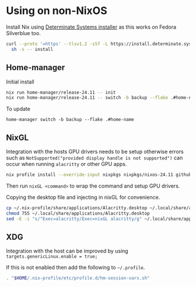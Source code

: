 <!--
SPDX-FileCopyrightText: Andrew Hayzen <ahayzen@gmail.com>

SPDX-License-Identifier: MPL-2.0
-->

# Using on non-NixOS

Install Nix using [Determinate Systems installer](https://github.com/DeterminateSystems/nix-installer) as this works on Fedora Silverblue too.

```bash
curl --proto '=https' --tlsv1.2 -sSf -L https://install.determinate.systems/nix | \
  sh -s -- install
```

## Home-manager

Initial install

```bash
nix run home-manager/release-24.11 -- init
nix run home-manager/release-24.11 -- switch -b backup --flake .#home-name
```

To update

```
home-manager switch -b backup --flake .#home-name
```

## NixGL

Integration with the hosts GPU drivers needs to be setup otherwise
errors such as `NotSupported("provided display handle is not supported")`
can occur when running `alacritty` or other GPU apps.

```bash
nix profile install --override-input nixpkgs nixpkgs/nixos-24.11 github:nix-community/nixGL --impure
```

Then run `nixGL <command>` to wrap the command and setup GPU drivers.

Copying the desktop file and injecting in nixGL for convenience.

```bash
cp ~/.nix-profile/share/applications/Alacritty.desktop ~/.local/share/applications/Alacritty.desktop
chmod 755 ~/.local/share/applications/Alacritty.desktop
sed -E -i "s/^Exec=alacritty/Exec=nixGL alacritty/g" ~/.local/share/applications/Alacritty.desktop
```

## XDG

Integration with the host can be improved by using `targets.genericLinux.enable = true;`

If this is not enabled then add the following to `~/.profile`.

```bash
. "$HOME/.nix-profile/etc/profile.d/hm-session-vars.sh"
```
